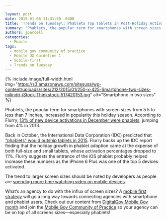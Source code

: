 ```yaml
---

layout: post
date: 2015-01-06 11:31:50 -0400
title: 'Trends on Tuesday\: Phablets Top Tablets in Post-Holiday Activations'
summary: 'Phablets, the popular term for smartphones with screen sizes from 5.5 to less than 7 inches, increased in popularity this holiday season. According to Flurry, 13% of new device activations in December were phablets, jumping from 4% in 2013. Back in October, the International Data Corporation (IDC) predicted that &ldquo;phablets&rdquo; would outship tablets in 2015.'
authors: jparcell
categories:
  - Mobile
tags:
  - mobile gov community of practice
  - Mobile UX Guideline 1
  - mobile-first
  - Trends on Tuesday
---
```



{% include image/full-width.html img="https://s3.amazonaws.com/sitesusa/wp-content/uploads/sites/212/2015/01/250-x-425-Smartphone-two-sizes-milindri-iStock-Thinkstock-517420153.jpg" alt="Smartphone in two sizes" %} 

Phablets, the popular term for smartphones with screen sizes from 5.5 to less than 7 inches, increased in popularity this holiday season. According to Flurry, [13% of new device activations in December were phablets](http://www.flurry.com/blog/flurry-insights/apple-and-apps-dominated-christmas-2014#.VKry2WTF_oi), jumping from 4% in 2013.

Back in October, the International Data Corporation (IDC) predicted that [“phablets” would outship tablets in 2015](https://www.WHATEVER/2014/11/04/trends-on-tuesday-phablets-to-top-tablets-in-2015/). Flurry backs up the IDC report finding that the holiday growth in phablet adoption came at the expense of both full-size and small tablets, whose activation percentages dropped to 11%. Flurry suggests the entrance of the iOS phablet probably helped increase these numbers as the iPhone 6 Plus was one of the top 5 devices activated.

The trend to larger screen sizes should be noted by developers as people are [spending more time watching video on mobile devices](https://www.WHATEVER/2014/12/02/trends-on-tuesday-americas-new-first-screen/).

What’s an agency to do with the influx of screen sizes? A [mobile first strategy](https://www.youtube.com/watch?v=lTYZTwWKaNI&feature=youtube_gdata) will go a long way towards connecting agencies with smartphone and phablet users. Check out our content from [DigitalGov Mobile Gov month](https://www.WHATEVER/2014/10/20/welcome-to-mobilegov-month-on-digitalgov/) and join the [Mobile Gov Community of Practice](https://www.WHATEVER/communities/mobile/) so your agency can be on top of all screens sizes—especially phablets!

&nbsp;